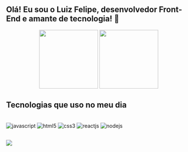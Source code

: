 ## Olá! Eu sou o Luiz Felipe, desenvolvedor Front-End e amante de tecnologia! 👾

<div align="center">
	<img height="160em" src="https://github-readme-stats.vercel.app/api?username=luizfelipeapolonio&show_icons=true&theme=tokyonight"/>
	<img height="160em" src="https://github-readme-stats.vercel.app/api/top-langs/?username=luizfelipeapolonio&layout=compact&theme=tokyonight"/>
</div>

## Tecnologias que uso no meu dia

<div style="display: inline_block"><br/>
	<img align="center" alt="javascript" src="https://img.shields.io/badge/JavaScript-323330?style=for-the-badge&logo=javascript&logoColor=F7DF1E"/>
	<img align="center" alt="html5" src="https://img.shields.io/badge/HTML5-E34F26?style=for-the-badge&logo=html5&logoColor=white" />
	<img align="center" alt="css3" src="https://img.shields.io/badge/CSS3-1572B6?style=for-the-badge&logo=css3&logoColor=white" />
	<img align="center" alt="reactjs" src="https://img.shields.io/badge/React-20232A?style=for-the-badge&logo=react&logoColor=61DAFB" />
	<img align="center" alt="nodejs" src="https://img.shields.io/badge/Node.js-43853D?style=for-the-badge&logo=node.js&logoColor=white" />
</div>

##
<div style="display: inline_block">
	<a href="mailto:luizfelipe0527@gmail.com"><img src="https://img.shields.io/badge/Gmail-D14836?style=for-the-badge&logo=gmail&logoColor=white"/></a>
</div>
